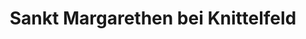 ---
title: Sankt Margarethen bei Knittelfeld
url: /sankt-margarethen-bei-knittelfeld/
latitude: 47.252
longitude: 14.892
---